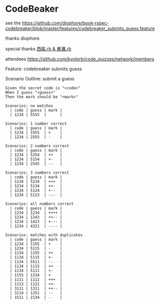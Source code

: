 CodeBeaker
=======================

see the https://github.com/diophore/book-rspec-codebreaker/blob/master/features/codebreaker_submits_guess.feature

thanks diophore.

special thanks [西脇.rb & 東灘.rb](https://github.com/nishiwaki-higashinadarb)

attendees https://github.com/kyotorb/code_quizzes/network/members

Feature: codebreaker submits guess

  Scenario Outline: submit a guess
  
    Given the secret code is "<code>"
    When I guess "<guess>"
    Then the mark should be "<mark>"

    Scenarios: no matches
      | code | guess | mark |
      | 1234 | 5555  |      |

    Scenarios: 1 number correct
      | code | guess | mark |
      | 1234 | 1555  | +    |
      | 1234 | 2555  | -    |

    Scenarios: 2 numbers correct
      | code | guess | mark |
      | 1234 | 5254  | ++   |
      | 1234 | 5154  | +-   |
      | 1234 | 2545  | --   |

    Scenarios: 3 numbers correct
      | code | guess | mark |
      | 1234 | 5234  | +++  |
      | 1234 | 5134  | ++-  |
      | 1234 | 5124  | +--  |
      | 1234 | 5123  | ---  |

    Scenarios: all numbers correct
      | code | guess | mark |
      | 1234 | 1234  | ++++ |
      | 1234 | 1243  | ++-- |
      | 1234 | 1423  | +--- |
      | 1234 | 4321  | ---- |
    
    Scenarios: matches with duplicates
      | code | guess | mark |
      | 1234 | 1155  | +    |
      | 1234 | 5115  | -    |
      | 1134 | 1155  | ++   |
      | 1134 | 5115  | +-   |
      | 1134 | 5511  | --   |
      | 1134 | 1115  | ++   |
      | 1134 | 5111  | +-   |
      | 1155 | 1234  | +    |
      | 1111 | 1112  | +++  |
      | 1113 | 1121  | ++-  |
      | 3111 | 1311  | ++-- |
      | 3114 | 1251  | --   |
      | 1511 | 2134  | -    |

